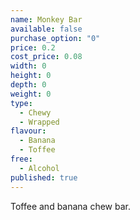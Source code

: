 ```yaml
---
name: Monkey Bar
available: false
purchase_option: "0"
price: 0.2
cost_price: 0.08
width: 0
height: 0
depth: 0
weight: 0
type: 
  - Chewy
  - Wrapped
flavour: 
  - Banana
  - Toffee
free: 
  - Alcohol
published: true
---
```

Toffee and banana chew bar.